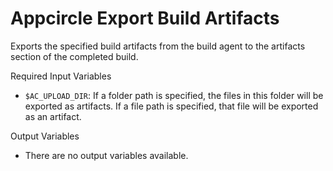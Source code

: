 # Appcircle Export Build Artifacts
Exports the specified build artifacts from the build agent to the artifacts section of the completed build.

Required Input Variables
- `$AC_UPLOAD_DIR`: If a folder path is specified, the files in this folder will be exported as artifacts. If a file path is specified, that file will be exported as an artifact.

Output Variables
- There are no output variables available.
